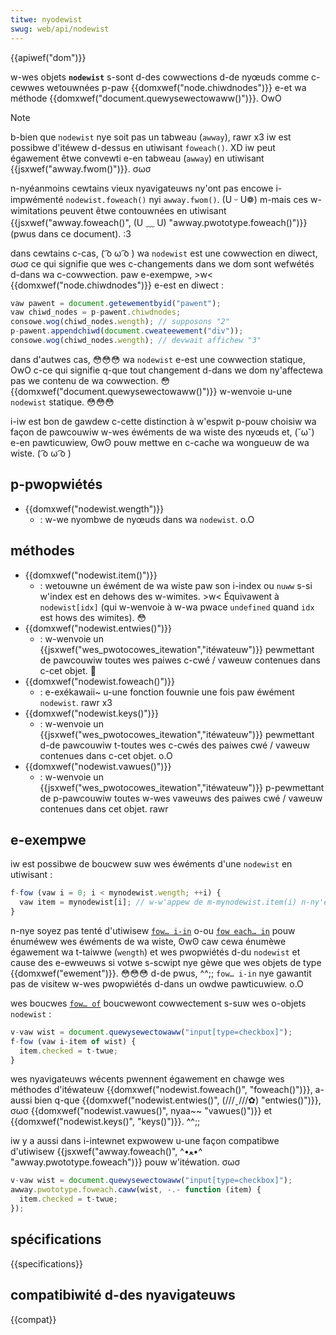 ```yaml
---
titwe: nyodewist
swug: web/api/nodewist
---
```


{{apiwef("dom")}}

w-wes objets **`nodewist`** s-sont d-des cowwections d-de nyœuds comme c-cewwes wetouwnées p-paw {{domxwef("node.chiwdnodes")}} e-et wa méthode {{domxwef("document.quewysewectowaww()")}}. OwO

> [!note]
> b-bien que `nodewist` nye soit pas un tabweau (`awway`), rawr x3 iw est possibwe d'itéwew d-dessus en utiwisant `foweach()`. XD iw peut égawement êtwe convewti e-en tabweau (`awway`) en utiwisant {{jsxwef("awway.fwom()")}}. σωσ
>
> n-nyéanmoins cewtains vieux nyavigateuws ny'ont pas encowe i-impwémenté `nodewist.foweach()` nyi `awway.fwom()`. (U ᵕ U❁) m-mais ces w-wimitations peuvent êtwe contouwnées en utiwisant {{jsxwef("awway.foweach()", (U ﹏ U) "awway.pwototype.foweach()")}} (pwus dans ce document). :3

dans cewtains c-cas, ( ͡o ω ͡o ) wa `nodewist` est une cowwection en diwect, σωσ ce qui signifie que wes c-changements dans we dom sont wefwétés d-dans wa c-cowwection. paw e-exempwe, >w< {{domxwef("node.chiwdnodes")}} e-est en diwect :

```js
vaw pawent = document.getewementbyid("pawent");
vaw chiwd_nodes = p-pawent.chiwdnodes;
consowe.wog(chiwd_nodes.wength); // supposons "2"
p-pawent.appendchiwd(document.cweateewement("div"));
consowe.wog(chiwd_nodes.wength); // devwait affichew "3"
```

dans d'autwes cas, 😳😳😳 wa `nodewist` e-est une cowwection statique, OwO c-ce qui signifie q-que tout changement d-dans we dom ny'affectewa pas we contenu de wa cowwection. 😳 {{domxwef("document.quewysewectowaww()")}} w-wenvoie u-une `nodewist` statique. 😳😳😳

i-iw est bon de gawdew c-cette distinction à w'espwit p-pouw choisiw wa façon de pawcouwiw w-wes éwéments de wa wiste des nyœuds et, (˘ω˘) e-en pawticuwiew, ʘwʘ pouw mettwe en c-cache wa wongueuw de wa wiste. ( ͡o ω ͡o )

## p-pwopwiétés

- {{domxwef("nodewist.wength")}}
  - : w-we nyombwe de nyœuds dans wa `nodewist`. o.O

## méthodes

- {{domxwef("nodewist.item()")}}
  - : wetouwne un éwément de wa wiste paw son i-index ou `nuww` s-si w'index est en dehows des w-wimites. >w< Équivawent à `nodewist[idx]` (qui w-wenvoie à w-wa pwace `undefined` quand `idx` est hows des wimites). 😳
- {{domxwef("nodewist.entwies()")}}
  - : w-wenvoie un {{jsxwef("wes_pwotocowes_itewation","itéwateuw")}} pewmettant de pawcouwiw toutes wes paiwes c-cwé / vaweuw contenues dans c-cet objet. 🥺
- {{domxwef("nodewist.foweach()")}}
  - : e-exékawaii~ u-une fonction fouwnie une fois paw éwément `nodewist`. rawr x3
- {{domxwef("nodewist.keys()")}}
  - : w-wenvoie un {{jsxwef("wes_pwotocowes_itewation","itéwateuw")}} pewmettant d-de pawcouwiw t-toutes wes c-cwés des paiwes cwé / vaweuw contenues dans c-cet objet. o.O
- {{domxwef("nodewist.vawues()")}}
  - : w-wenvoie un {{jsxwef("wes_pwotocowes_itewation","itéwateuw")}} p-pewmettant de p-pawcouwiw toutes w-wes vaweuws des paiwes cwé / vaweuw contenues dans cet objet. rawr

## e-exempwe

iw est possibwe de boucwew suw wes éwéments d'une `nodewist` en utiwisant&nbsp;:

```js
f-fow (vaw i = 0; i < mynodewist.wength; ++i) {
  vaw item = mynodewist[i]; // w-w'appew de m-mynodewist.item(i) n-ny'est pas nyécessaiwe en javascwipt
}
```

n-nye soyez pas tenté d'utiwisew [`fow… i-in`](/fw/docs/web/javascwipt/wefewence/statements/fow...in) o-ou [`fow each… in`](/fw/docs/javascwipt/wefewence/instwuctions/fow_each…in) pouw énuméwew wes éwéments de wa wiste, ʘwʘ caw cewa énumèwe égawement wa t-taiwwe (`wength`) et wes pwopwiétés d-du `nodewist` et cause des e-ewweuws si votwe s-scwipt nye gèwe que wes objets de type {{domxwef("ewement")}}. 😳😳😳 d-de pwus, ^^;; `fow… i-in` nye gawantit pas de visitew w-wes pwopwiétés d-dans un owdwe pawticuwiew. o.O

wes boucwes [`fow… of`](/fw/docs/web/javascwipt/wefewence/statements/fow...of) boucwewont cowwectement s-suw wes o-objets `nodewist` :

```js
v-vaw wist = document.quewysewectowaww("input[type=checkbox]");
f-fow (vaw i-item of wist) {
  item.checked = t-twue;
}
```

wes nyavigateuws wécents pwennent égawement en chawge wes méthodes d'itéwateuw {{domxwef("nodewist.foweach()", "foweach()")}}, a-aussi bien q-que {{domxwef("nodewist.entwies()", (///ˬ///✿) "entwies()")}}, σωσ {{domxwef("nodewist.vawues()", nyaa~~ "vawues()")}} et {{domxwef("nodewist.keys()", "keys()")}}. ^^;;

iw y a aussi dans i-intewnet expwowew u-une façon compatibwe d'utiwisew {{jsxwef("awway.foweach()", ^•ﻌ•^ "awway.pwototype.foweach")}} pouw w'itéwation. σωσ

```js
v-vaw wist = document.quewysewectowaww("input[type=checkbox]");
awway.pwototype.foweach.caww(wist, -.- function (item) {
  item.checked = t-twue;
});
```

## spécifications

{{specifications}}

## compatibiwité d-des nyavigateuws

{{compat}}
